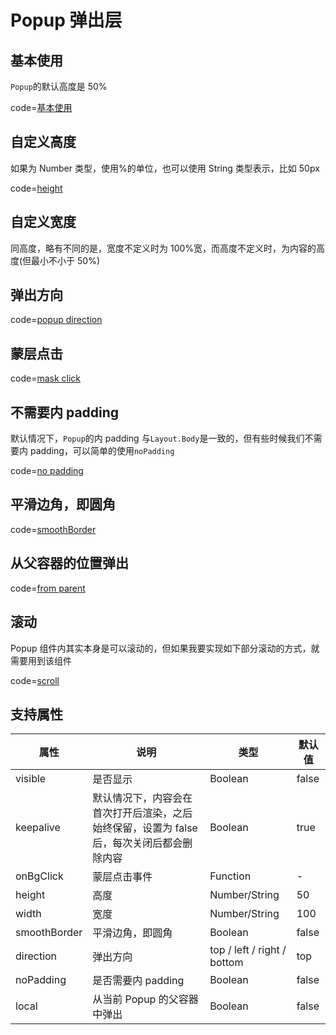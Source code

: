 # Popup 弹出层

## 基本使用

`Popup`的默认高度是 50%

code=[基本使用](popup)

## 自定义高度

如果为 Number 类型，使用%的单位，也可以使用 String 类型表示，比如 50px

code=[height](popup_height)

## 自定义宽度

同高度，略有不同的是，宽度不定义时为 100%宽，而高度不定义时，为内容的高度(但最小不小于 50%)

## 弹出方向

code=[popup direction](popup_direction)

## 蒙层点击

code=[mask click](popup_mask_click)

## 不需要内 padding

默认情况下，`Popup`的内 padding 与`Layout.Body`是一致的，但有些时候我们不需要内 padding，可以简单的使用`noPadding`

code=[no padding](popup_no_padding)

## 平滑边角，即圆角

code=[smoothBorder](popup_smooth_border)

## 从父容器的位置弹出

code=[from parent](popup_from_parent)

## 滚动

Popup 组件内其实本身是可以滚动的，但如果我要实现如下部分滚动的方式，就需要用到该组件

code=[scroll](popup_scroll)

## 支持属性

| 属性         | 说明                                                                                      | 类型                        | 默认值 |
| ------------ | ----------------------------------------------------------------------------------------- | --------------------------- | ------ |
| visible      | 是否显示                                                                                  | Boolean                     | false  |
| keepalive    | 默认情况下，内容会在首次打开后渲染，之后始终保留，设置为 false 后，每次关闭后都会删除内容 | Boolean                     | true   |
| onBgClick    | 蒙层点击事件                                                                              | Function                    | -      |
| height       | 高度                                                                                      | Number/String               | 50     |
| width        | 宽度                                                                                      | Number/String               | 100    |
| smoothBorder | 平滑边角，即圆角                                                                          | Boolean                     | false  |
| direction    | 弹出方向                                                                                  | top / left / right / bottom | top    |
| noPadding    | 是否需要内 padding                                                                        | Boolean                     | false  |
| local        | 从当前 Popup 的父容器中弹出                                                               | Boolean                     | false  |
